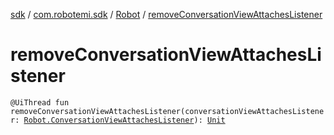 [sdk](../../index.md) / [com.robotemi.sdk](../index.md) / [Robot](index.md) / [removeConversationViewAttachesListener](./remove-conversation-view-attaches-listener.md)

# removeConversationViewAttachesListener

`@UiThread fun removeConversationViewAttachesListener(conversationViewAttachesListener: `[`Robot.ConversationViewAttachesListener`](-conversation-view-attaches-listener/index.md)`): `[`Unit`](https://kotlinlang.org/api/latest/jvm/stdlib/kotlin/-unit/index.html)